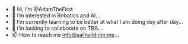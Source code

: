 - 👋 Hi, I’m @AdamTheFirst
- 👀 I’m interested in Robotics and AI...
- 🌱 I’m currently learning to be better at what I am doing day after day...
- 💞️ I’m looking to collaborate on TBA...
- 📫 How to reach me info@salihyildirim.me...

<!---
AdamTheFirst/AdamTheFirst is a ✨ special ✨ repository because its `README.md` (this file) appears on your GitHub profile.
You can click the Preview link to take a look at your changes.
--->
